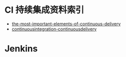 
# CI 持续集成资料索引

- [the-most-important-elements-of-continuous-delivery](https://dzone.com/articles/the-most-important-elements-of-continuous-delivery)
- [continuousintegration-continuousdelivery](http://blog.nwcadence.com/continuousintegration-continuousdelivery/)


# Jenkins
